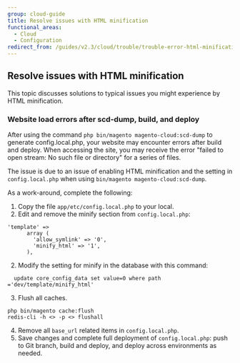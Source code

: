 ```yaml
---
group: cloud-guide
title: Resolve issues with HTML minification
functional_areas:
  - Cloud
  - Configuration
redirect_from: /guides/v2.3/cloud/trouble/trouble-error-html-minification.html
---
```


## Resolve issues with HTML minification

This topic discusses solutions to typical issues you might experience by HTML minification.

### Website load errors after scd-dump, build, and deploy

<!-- This issue will be resolved with a later release. -->

After using the command `php bin/magento magento-cloud:scd-dump` to generate config.local.php, your website may encounter errors after build and deploy. When accessing the site, you may receive the error "failed to open stream: No such file or directory" for a series of files.

The issue is due to an issue of enabling HTML minification and the setting in `config.local.php` when using `bin/magento magento-cloud:scd-dump`.

As a work-around, complete the following:

1. Copy the file `app/etc/config.local.php` to your local.
2. Edit and remove the minify section from `config.local.php`:


```
'template' =>
      array (
        'allow_symlink' => '0',
        'minify_html' => '1',
      ),
```

2. Modify the setting for minify in the database with this command:


```
  update core_config_data set value=0 where path ='dev/template/minify_html'
```

3. Flush all caches.


```
php bin/magento cache:flush
redis-cli -h <> -p <> flushall
```

4. Remove all `base_url` related items in `config.local.php`.
5. Save changes and complete full deployment of `config.local.php`: push to Git branch, build and deploy, and deploy across environments as needed.

